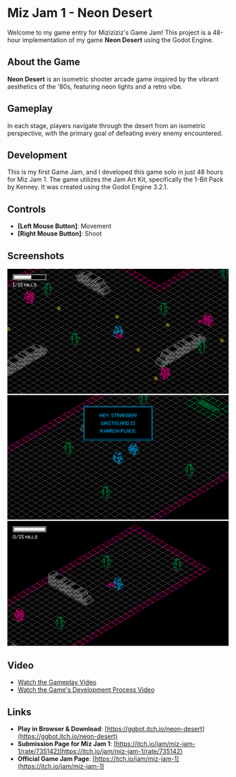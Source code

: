 # Miz Jam 1 - Neon Desert
Welcome to my game entry for Miziziziz's Game Jam! This project is a 48-hour implementation of my game **Neon Desert** using the Godot Engine.

## About the Game
**Neon Desert** is an isometric shooter arcade game inspired by the vibrant aesthetics of the '80s, featuring neon lights and a retro vibe.

## Gameplay
In each stage, players navigate through the desert from an isometric perspective, with the primary goal of defeating every enemy encountered.

## Development
This is my first Game Jam, and I developed this game solo in just 48 hours for Miz Jam 1. The game utilizes the Jam Art Kit, specifically the 1-Bit Pack by Kenney. It was created using the Godot Engine 3.2.1.

## Controls
- **[Left Mouse Button]**: Movement
- **[Right Mouse Button]**: Shoot

## Screenshots
![Screenshot 1](screenshot1.png)
![Screenshot 2](screenshot2.png)
![Screenshot 3](screenshot3.png)

## Video
- [Watch the Gameplay Video](https://www.youtube.com/watch?v=Fklt37jx10E)
- [Watch the Game's Development Process Video](https://www.youtube.com/watch?v=WW0sU6xpY)

## Links
- **Play in Browser & Download**: [https://ggbot.itch.io/neon-desert](https://ggbot.itch.io/neon-desert)
- **Submission Page for Miz Jam 1**: [https://itch.io/jam/miz-jam-1/rate/735142](https://itch.io/jam/miz-jam-1/rate/735142)
- **Official Game Jam Page**: [https://itch.io/jam/miz-jam-1](https://itch.io/jam/miz-jam-1)
